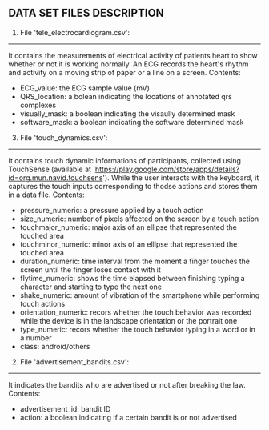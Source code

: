 DATA SET FILES DESCRIPTION
--------------------------

1. File 'tele_electrocardiogram.csv': 
-------------------------------------
It contains the measurements of electrical activity of patients heart to show whether or not it is working normally. 
An ECG records the heart's rhythm and activity on a moving strip of paper or a line on a screen.
Contents:
- ECG_value: the ECG sample value (mV)
- QRS_location: a bolean indicating the locations of annotated qrs complexes
- visually_mask: a boolean indicating the visaully determined mask
- software_mask: a boolean indicating the software determined mask

3. File 'touch_dynamics.csv': 
-----------------------------
It contains touch dynamic informations of participants, collected using TouchSense (available at 'https://play.google.com/store/apps/details?id=org.mun.navid.touchsens'). While the user interacts with the keyboard, it captures the touch inputs corresponding to thodse actions and stores them in a data file.
Contents:
- pressure_numeric: a pressure applied by a touch action
- size_numeric: number of pixels affected on the screen by a touch action
- touchmajor_numeric: major axis of an ellipse that represented the touched area
- touchminor_numeric: minor axis of an ellipse that represented the touched area
- duration_numeric: time interval from the moment a finger touches the screen until the finger loses contact with it
- flytime_numeric: shows the time elapsed between finishing typing a character and starting to type the next one
- shake_numeric: amount of vibration of the smartphone while performing touch actions
- orientation_numeric: recors whether the touch behavior was recorded while the device is in the landscape orientation or the portrait one
- type_numeric: recors whether the touch behavior typing in a word or in a number
- class: android/others

2. File 'advertisement_bandits.csv': 
------------------------------------
It indicates the bandits who are advertised or not after breaking the law.
Contents:
- advertisement_id: bandit ID 
- action: a boolean indicating if a certain bandit is or not advertised
